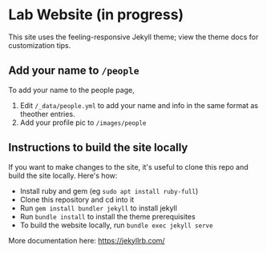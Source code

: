 # Lab Website (in progress)
This site uses the feeling-responsive Jekyll theme; view the theme docs for customization tips.

## Add your name to `/people`
To add your name to the people page,
1. Edit `/_data/people.yml` to add your name and info in the same format as theother entries.
2. Add your profile pic to `/images/people`

## Instructions to build the site locally
If you want to make changes to the site, it's useful to clone this repo and build the site locally. Here's how:

* Install ruby and gem (eg `sudo apt install ruby-full`)
* Clone this repository and cd into it
* Run `gem install bundler jekyll` to install jekyll
* Run `bundle install` to install the theme prerequisites
* To build the website locally, run `bundle exec jekyll serve`


More documentation here: https://jekyllrb.com/
